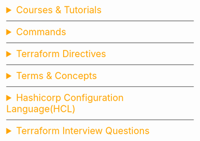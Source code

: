 <details><summary style="font-size:25px;color:Orange;text-align:left">Courses & Tutorials</summary>

-   [AWS: TERRAFORM DOCUMENTATION](https://registry.terraform.io/providers/hashicorp/aws/latest/docs)
-   [HCL Language Documentation](https://developer.hashicorp.com/terraform/language)
    -   [Expressions](https://developer.hashicorp.com/terraform/language/expressions)
-   [TERRAFORM CLI](https://developer.hashicorp.com/terraform/cli)
-   [Terraform Tips & Tricks: loops, if-statements, and more](https://www.youtube.com/watch?v=7S94oUTy2z4&list=PLiMWaCMwGJXmJdmfJjG3aK1IkU7oWvxIj&index=4)
-   [50+ Terraform Molules](https://github.com/clouddrove?utf8=%E2%9C%93&q=terraform-&type=&language=)

---

-   [Terraform Real World Use Case | Process SQS Messages With Lambda and Upload to S3 | 9886611117](https://www.youtube.com/watch?v=etru_8t7Dyk)
-   [How do I deploy AWS Lambda using Terraform?](https://www.youtube.com/watch?v=JSR7U700h0U)
-   [Master Terraform Interview Questions with this Easy Demo](https://www.youtube.com/watch?v=LPW3VriwLVs&list=PLH1ul2iNXl7v5qKBE62pp6GjmodSm5Wbb)
-   [Terraform Interview ( Mock Interview )](https://www.youtube.com/watch?v=pCoCynze4Ag)

#### Courses:

-   [HashiCorp Terraform Associate Certification Course - Pass the Exam!](https://www.youtube.com/watch?v=V4waklkBC38)
-   [HashiCorp Terraform Associate Certification Course (003) - Pass the Exam!](https://www.youtube.com/watch?v=SPcwo0Gq9T8&t=4685s)
-   [Terraform by RahulWagh](https://www.youtube.com/playlist?list=PL7iMyoQPMtAOz187ezONf7pL8oGZRobYl)
    -   [CODE](https://github.com/in28minutes/devops-master-class/tree/master/terraform)
-   [Complete Terraform Course - From BEGINNER to PRO! (Learn Infrastructure as Code)](https://www.youtube.com/watch?v=7xngnjfIlK4&t=178s)
-   [Terraform Course - Automate your AWS cloud infrastructure](https://www.youtuzbe.com/watch?v=SLB_c_ayRMo&t=2725s)

---

-   [How to Create AWS Lambda with Terraform? (API Gateway & GET/POST & IAM S3 Access & Dependencies)](https://antonputra.com/amazon/how-to-create-aws-lambda-with-terraform/)
-   [AWS Lambda – Terraform Example with API Gateway](https://tekanaid.com/posts/aws-lambda-terraform-configuration-example-with-api-gateway#code)
-   [Terraform to create AWS SNS | GitHub Actions](https://www.youtube.com/watch?v=e7P0TGwp1VA&t=679s)
-   [Terraform to create AWS SNS and AWS SQS service which invokes AWS lambda function | GitHub Actions](https://www.youtube.com/watch?v=tTD5D9ZHYUc)

</details>

---

<details><summary style="font-size:25px;color:Orange;text-align:left">Commands</summary>

-   `terraform plane -refresh=false`
-   `terraform plane console`
-   `terraform plane -out iam.tfplane`
-   `terraform apply -var-file=file_name`
-   `terraform apply -var="db_user=myuser" -var="db_pass=secretpassword"`
-   `$ terraform workspace list`
-   `$ terraform workspace new production`

---

-   `$ terraform init`
-   `$ terraform plan`
-   `$ terraform console`
-   `$ terraform apply -refresh=false`
-   `$ terraform plan -out iam.tfplan`
-   `$ terraform apply "iam.tfplan"`
-   `$ terraform apply -target="aws_iam_user.tf_iam_user"`
-   `$ terraform destroy`
-   `$ terraform validate`
-   `$ terraform fmt`
-   `$ terraform show`
-   `$ export TF_VAR_iam_user_name_prefix = FROM_ENV_VARIABLE_IAM_PREFIX`
-   `$ export TF_VAR_iam_user_name_prefix=FROM_ENV_VARIABLE_IAM_PREFIX`
-   `$ terraform plan -refresh=false -var="iam_user_name_prefix=VALUE_FROM_COMMAND_LINE"`
-   `$ terraform apply -target=aws_default_vpc.default`
-   `$ terraform apply -target=data.aws_subnet_ids.default_subnets`
-   `$ terraform apply -target=data.aws_ami_ids.aws_linux_2_latest_ids`
-   `$ terraform apply -target=data.aws_ami.aws_linux_2_latest`
-   `$ terraform workspace show`
-   `$ terraform workspace new prod-env`
-   `$ terraform workspace select default`
-   `$ terraform workspace list`
-   `$ terraform workspace select prod-env`

</details>

---

<details><summary style="font-size:25px;color:Orange;text-align:left">Terraform Directives</summary>

In Terraform, **directives** are instructions or statements that define the configuration and behavior of resources, modules, and providers within the infrastructure as code (IaC) setup. They are used to specify how Terraform should interact with the cloud or on-prem infrastructure. Each directive plays a role in structuring the configuration files and managing dependencies, resource provisioning, and lifecycle management.

1. **terraform**

    - The `terraform` directive is used to configure Terraform itself, such as backend settings (where the state files are stored) and version constraints.
    - This is usually found at the top of the configuration file.

    ```ini
    terraform {
        backend "s3" {
            bucket = "my-terraform-state"
            key    = "state/terraform.tfstate"
            region = "us-west-2"
        }
    }
    ```

2. **provider**

    - The `provider` directive specifies which infrastructure provider (e.g., AWS, Azure, Google Cloud) Terraform should interact with.
    - It defines the connection details like region, authentication, and API version.

    - Providers are responsible for interacting with APIs and exposing resources for a specific infrastructure platform (e.g., AWS, Azure, Google Cloud).
    - Providers are declared in the configuration file to specify the target platform and set configuration details.

    ```ini
    provider "aws" {
        region = "us-west-2"
    }
    ```

3. **resource**

    - The `resource` directive is used to define a specific infrastructure component such as compute instances, storage, or networks.
    - It declares the type of resource and its configuration parameters.

    - A representation of an infrastructure object (e.g., virtual machines, databases, networks) that Terraform manages.
    - Resources are declared with a resource type and a unique name, and they define the desired state of the infrastructure.

    ```ini
    resource "RESOURCE_TYPE" "RESOURCE_NAME" {
        # Configuration settings for the resource

        ATTRIBUTE_NAME = ATTRIBUTE_VALUE
        # Additional attribute configurations
    }
    ```

    ```ini
    resource "aws_instance" "example" {
        ami           = "ami-12345678"
        instance_type = "t2.micro"
    }
    ```

4. **variable**

    - The `variable` directive allows you to declare input variables that can be used to parameterize Terraform configurations, making them reusable and flexible.
    - Variables can have default values, types, and descriptions.
    - A parameter that can be passed to Terraform configurations to make them more dynamic and reusable.
    - Variables are declared in the configuration and can be assigned values directly or through variable files.
    - Input variables let you customize aspects of Terraform modules without altering the module's own source code. This functionality allows you to share modules across different Terraform configurations, making your module composable and reusable.
    - When you declare variables in the root module of your configuration, you can set their values using CLI options and environment variables. When you declare them in child modules, the calling module should pass values in the module block.
    - Each input variable accepted by a module must be declared using a variable block

    ```ini
    variable "instance_type" {
        description = "Type of EC2 instance"
        type        = string
        default     = "t2.micro"
    }
    ```

5. **locals**

    - The `locals` directive allows you to define local values, which are temporary and can be used within the configuration to reduce repetition or encapsulate logic.
    - These values are computed once and then reused throughout the configuration.
    - A local value assigns a name to an expression, so you can use the name multiple times within a module instead of repeating the expression.

    ```ini
    locals {
        instance_name = "web-server"
        environment   = "production"
    }
    ```

6. **output**

    - The `output` directive defines the information to be output after the Terraform run. This can include IP addresses, resource IDs, or any other relevant data generated during resource creation.
    - It helps users access important details of their infrastructure easily.
    - Values that are optionally exported from a Terraform configuration, providing a way to share information with other configurations.
    - Outputs are defined using the `output` block and can be used to display or pass values between configurations.
    - Output values make information about your infrastructure available on the command line, and can expose information for other Terraform configurations to use. Output values are similar to return values in programming languages.

    ```ini
        output "instance_ip" {
        value = aws_instance.example.public_ip
    }
    ```

7. **module**

    - The `module` directive allows you to reuse Terraform code by encapsulating related resources and logic into a module, which can be called from other configurations.
    - It helps in organizing and sharing infrastructure code.
    - A self-contained unit of Terraform configuration that represents a set of resources and can be reused.
    - Modules are defined using the module block and can be sourced locally or from external repositories.
    - A module is a container for multiple resources that are used together.
    - Every Terraform configuration has at least one module, known as its root module, which consists of the resources defined in the .tf files in the main working directory.
    - A module can call other modules, which lets you include the child module's resources into the configuration in a concise way. Modules can also be called multiple times, either within the same configuration or in separate configurations, allowing resource configurations to be packaged and re-used.
    - To call a module means to include the contents of that module into the configuration with specific values for its input variables. Modules are called from within other modules using module blocks:
    - A module in Terraform is a set of Terraform configuration files that define a specific set of infrastructure resources and settings. It encapsulates related resources and configurations, making them reusable across multiple Terraform configurations.

    ```ini
    module "network" {
        source = "./modules/network"
        vpc_id = "vpc-12345678"
    }
    ```

8. **data**

    - The `data` directive is used to fetch or read data from external resources without creating or modifying them. This is useful for fetching details about existing infrastructure components (like AMIs, VPCs, etc.).

    ```ini
    data "aws_ami" "example" {
        most_recent = true
        owners      = ["amazon"]
        filter {
            name   = "name"
            values = ["amzn2-ami-hvm-*"]
        }
    }
    ```

9. **lifecycle**

    - The `lifecycle` directive inside a resource block is used to define special lifecycle management behaviors, such as preventing resource deletion or defining creation-time dependencies.

    ```ini
    resource "aws_s3_bucket" "example" {
        bucket = "my-bucket"
        lifecycle {
            prevent_destroy = true
        }
    }
    ```

10. **provisioner**: The provisioner directive allows you to execute scripts or commands on a resource after it has been created or updated. Provisioners are typically used to configure resources (such as virtual machines) beyond the basic setup provided by the Terraform resource block. This might include installing software, configuring files, or setting up the environment after an instance or other resource is provisioned.

    ```ini
    provisioner "remote-exec" {
        inline = ["echo 'Wait until SSH is ready'"]

        connection {
        type        = "ssh"
        user        = local.ssh_user
        private_key = file(local.private_key_path)
        host        = aws_instance.nginx.public_ip
        }
    }
    provisioner "local-exec" {
        command = "ansible-playbook  -i ${aws_instance.nginx.public_ip}, --private-key ${local.private_key_path} nginx.yaml"
    }
    ```

</details>

---

<details><summary style="font-size:25px;color:Orange;text-align:left">Terms & Concepts</summary>

-   **Terraform Configuration**:

    -   A set of files written in HashiCorp Configuration Language (HCL) that describe the desired infrastructure state.
    -   The main configuration file is usually named `main.tf` and contains resource definitions, providers, variables, and other settings.
    -   In Terraform, several files are automatically generated to manage and track the state of your infrastructure, handle locks, and ensure consistent operations. These files are critical to the functionality of Terraform, ensuring that the infrastructure is created, updated, and destroyed correctly.

        -   **terraform.tfstate**:

            -   This file stores the current state of your infrastructure. It includes details about the resources that Terraform manages, their current configuration, and metadata.
            -   It's usually in JSON format and can be quite large, depending on the size and complexity of your infrastructure.
            -   It Should be stored securely because it contains sensitive information about your infrastructure.

        -   **terraform.tfstate.backup**:

            -   This file is a backup of the previous state. Before Terraform makes changes to your infrastructure, it creates a backup of the existing state in this file.
            -   It's useful in case something goes wrong during an apply, and you need to roll back to the previous state.
            -   While it's good to keep a backup, you might not want to version control it, especially if it contains sensitive information. Ensure it's stored securely.

        -   **terraform.lock.hcl**:

            -   This file is related to Terraform's dependency locking mechanism. It's used to lock down the versions of providers and modules to ensure that subsequent runs use the same versions as the original deployment.
            -   It's generally used in conjunction with terraform init and is crucial for ensuring consistency in a team or CI/CD environment.
            -   This file should be version controlled along with your Terraform configuration files. It ensures that everyone working on the project uses the same versions of providers and modules.

-   **Infrastructure as Code (IaC)**:

    -   IaC is a methodology where infrastructure is defined and managed using code, allowing for versioning, automation, and consistency.
    -   Terraform is a popular cloud agnostic IaC tool used to provision, version, and manage infrastructure in a declarative manner.

-   **Terraform CLI**:

    -   The command-line interface for interacting with Terraform, enabling users to apply, plan, and destroy infrastructure.
    -   Commands: Common commands include terraform init, terraform plan, terraform apply, and terraform destroy.

-   **Terraform Cloud**:

    -   A hosted service by HashiCorp that provides collaboration, versioning, and automation features for Terraform configurations.
    -   Usage: Terraform Cloud facilitates remote execution of Terraform runs, workspace management, and collaboration among team members.

#### Blocks:

-   A block is a structural unit of configuration that defines specific behavior or configuration for resources, providers, modules, and other components. Blocks in Terraform contain settings or instructions in a declarative format and are the building blocks of a Terraform configuration file.
-   Each block typically starts with a keyword (e.g., `resource`, `provider`, `variable`, etc.), followed by parameters or attributes that define the desired state or configuration for that specific entity. These blocks can be nested and often contain other blocks or key-value pairs.

-   **Key Elements of a Block**:

    -   `Block Type`: The keyword that defines what kind of entity the block is configuring (e.g., `resource`, `provider`, `output`, etc.).
    -   `Block Label(s)`: Identifies the specific instance or name of the entity.
    -   `Attributes/Arguments`: Key-value pairs or other configurations inside the block that describe the properties of the entity.
    -   `Nested Blocks`: Other blocks inside a block that further refine its configuration.

-   [Resource Block](https://developer.hashicorp.com/terraform/language/resources)

    ```ini
    resource "aws_instance" "example" {
        ami = "abc123"

        network_interface {
            # ...
        }
    }
    ```

-   **[Data Block](https://developer.hashicorp.com/terraform/language/data-sources)** Block: In Terraform, the data block is used to retrieve and expose data from various sources, such as cloud providers, external APIs, or other Terraform-managed resources. The data retrieved using a data block can then be used within the Terraform configuration to make decisions, configure resources, or provide input values.

    -   In Terraform, the data specified within a data block is retrieved during the planning phase of the Terraform workflow. Specifically, the data retrieval occurs when Terraform executes the `terraform plan`, `terraform apply`, or `terraform refresh` commands. Here's how the data retrieval process works:

    -   `Plan Phase`:

        -   During the plan phase (terraform plan), Terraform examines the configuration files and determines the actions necessary to achieve the desired state described in the configuration.
        -   When Terraform encounters a data block, it evaluates the configuration settings specified within the block to determine how to retrieve the requested data.
        -   Terraform builds a dependency graph based on the relationships between resources and data sources, ensuring that data retrieval occurs in the correct order.

    -   `Data Retrieval`:

        -   Once Terraform has determined the dependencies and the order in which data sources should be queried, it begins the data retrieval process.
        -   Terraform communicates with the appropriate data sources (e.g., cloud providers, external APIs) based on the configuration settings specified within the data block.
        -   The data is retrieved from the sources and stored in memory within the Terraform process.

    -   `Dependency Resolution`:

        -   If a data block depends on other resources or data sources, Terraform ensures that those dependencies are resolved first before retrieving the data.
        -   For example, if a data block depends on an AWS VPC, Terraform will first ensure that the VPC resource is created or retrieved before attempting to query other data sources related to the VPC.

    -   `Plan Generation`:

        -   After retrieving the necessary data, Terraform incorporates that data into the plan it generates.
        -   The plan includes any changes or actions required to achieve the desired state described in the configuration, including the use of the retrieved data in resource configurations or other parts of the configuration.

    -   `Apply Phase`:

        -   During the apply phase (terraform apply), Terraform executes the actions specified in the plan, including the creation, modification, or deletion of resources, and applies any changes to the infrastructure.

#### Meta-Arguments

In Terraform, a **meta-argument** is a special argument that can be used with resources to control aspects of how those resources are managed rather than specifying properties of the resource itself. Meta-arguments give more control over lifecycle, dependencies, and iteration.

1. **count**: The `count` meta-argument allows you to create multiple instances of a resource based on a given number.

    ```ini
    resource "aws_instance" "example" {
        count         = 3  # Creates 3 instances
        ami           = "ami-0c55b159cbfafe1f0"
        instance_type = "t2.micro"

        tags = {
            Name = "ExampleInstance-${count.index}"
        }
    }
    ```

    - In this example, Terraform creates 3 instances. The `count.index` is used to give each instance a unique name tag like `ExampleInstance-0`, `ExampleInstance-1`, and `ExampleInstance-2`.

2. **for_each**: The `for_each` meta-argument allows you to create resources based on a map or a set, where each item is uniquely identified by a key.

    ```ini
    resource "aws_instance" "example" {
        for_each      = {
            "web" = "ami-0c55b159cbfafe1f0"
            "db"  = "ami-0a313d6098716f372"
        }
        ami           = each.value
        instance_type = "t2.micro"

        tags = {
            Name = "ExampleInstance-${each.key}"
        }
    }
    ```

    - In this example, Terraform creates two instances with different AMIs, one for `web` and one for `db`. Each instance gets a tag name of either `ExampleInstance-web` or `ExampleInstance-db`.

3. **provider**: The `provider` meta-argument specifies which provider configuration should be used for a particular resource. This is useful if multiple provider configurations are defined.

    ```ini
    provider "aws" {
        alias  = "us_east"
        region = "us-east-1"
    }

    provider "aws" {
        alias  = "us_west"
        region = "us-west-2"
    }

    resource "aws_instance" "example" {
        provider      = aws.us_east  # Use the `us_east` provider configuration
        ami           = "ami-0c55b159cbfafe1f0"
        instance_type = "t2.micro"
    }
    ```

    - Here, Terraform uses the `us_east` provider configuration for this specific instance, even though other provider configurations are defined.

4. **depends_on**: The `depends_on` meta-argument explicitly specifies dependencies for a resource. This ensures that the resource is created only after the specified dependencies have been created.

    ```ini
    resource "aws_security_group" "example_sg" {
    # Security group configuration
    }

    resource "aws_instance" "example_instance" {
        ami           = "ami-0c55b159cbfafe1f0"
        instance_type = "t2.micro"
        depends_on    = [aws_security_group.example_sg]  # Ensure SG is created first
    }
    ```

    - In this example, `example_instance` will only be created after `example_sg` has been created, ensuring proper ordering.

5. **lifecycle**: The `lifecycle` meta-argument controls how Terraform manages changes to resources, including preventing deletion or customizing behavior during updates.

    ```ini
    resource "aws_instance" "example" {
        ami           = "ami-0c55b159cbfafe1f0"
        instance_type = "t2.micro"

        lifecycle {
            create_before_destroy = true  # Replace old instance only after new one is created
            prevent_destroy       = true  # Prevent accidental deletion
        }
    }
    ```

    - Here, `create_before_destroy` ensures that if an update requires replacement, the new resource is created before the old one is destroyed. `prevent_destroy` protects this instance from being accidentally deleted.

6. **provisioner**: The `provisioner` meta-argument allows you to run scripts or commands on a resource after it has been created or destroyed. Common provisioners include `local-exec` (runs on the local machine) and `remote-exec` (runs on the remote resource).

    ```ini
    resource "aws_instance" "example" {
        ami           = "ami-0c55b159cbfafe1f0"
        instance_type = "t2.micro"

        provisioner "local-exec" {
            command = "echo ${self.private_ip} > instance_ip.txt"
        }
    }
    ```

</details>

---

<details><summary style="font-size:25px;color:Orange;text-align:left">Hashicorp Configuration Language(HCL)</summary>

-   [Terraform Configuration Syntex](https://developer.hashicorp.com/terraform/language/syntax/configuration)

-   `Arguments`: An argument assigns a value to a particular name:

    ```ini
    image_id = "abc123"
    ```

    -   The identifier before the equals sign is the argument name, and the expression after the equals sign is the argument's value.

-   `Identifiers`:

    -   Argument names, block type names, and the names of most Terraform-specific constructs like resources, input variables, etc. are all identifiers.
    -   Identifiers can contain letters, digits, underscores (`_`), and hyphens (`-`). The first character of an identifier must not be a digit, to avoid ambiguity with literal numbers.

-   `Comments`: The Terraform language supports three different syntaxes for comments:

    -   `#` begins a single-line comment, ending at the end of the line.
    -   `//` also begins a single-line comment, as an alternative to `#`.
    -   `/*` and `*/` are start and end delimiters for a comment that might span over multiple lines.

-   [`Modules`, `Variables` and `Outputs`](https://developer.hashicorp.com/terraform/language/values): If you're familiar with traditional programming languages, it can be useful to compare Terraform's

    -   `modules` to function definitions.
    -   `Input` variables are like function arguments.
    -   `Output` values are like function return values.
    -   `Local` values are like a function's temporary local variables.

-   [Expressions in HCL](https://developer.hashicorp.com/terraform/language/expressions):

    -   **Other expression types:**

        -   For expressions
        -   Splat expressions
        -   Dynamic blocks
        -   Type constraints
        -   Version constraints

-   [Meta-Arguments]()

#### Collections

1. `Lists`:

    - Lists define ordered collections of values. Example:

    ```ini
    # Declare a list of availability zones
    variable "availability_zones" {
        type    = list(string)
        default = ["us-west-2a", "us-west-2b", "us-west-2c"]
    }
    ```

2. `Maps`:

    - Maps allow you to create key-value pairs for organizing and accessing data. Example:

    ```ini
    # Declare a map for tags
    variable "tags" {
        type    = map(string)
        default = { "env" : "dev", "app" : "web" }
    }
    ```

3. `For Each`:

    - The for_each expression is used for resource iteration. Example:

    ```ini
    # Use for_each to create multiple instances of an AWS EC2 instance
    resource "aws_instance" "example" {
        for_each = toset(["a", "b", "c"])

        ami           = "ami-0c55b159cbfafe1f0"
        instance_type = "t2.micro"
    }

    # Define a set of instance names
    variable "instance_names" {
        type    = set(string)
        default = ["web", "db", "cache"]
    }

    # Create multiple instances using for_each
    resource "aws_instance" "example" {
        for_each = var.instance_names

        ami           = "ami-12345678"
        instance_type = "t2.micro"
        tags = {
            Name = each.key
        }
    }

    # Access set elements in a resource
    resource "aws_instance" "example" {
        for_each = var.instance_names

        ami           = "ami-12345678"
        instance_type = "t2.micro"
        tags = {
            Name = each.key
        }
    }


    # Define a map of instance configurations
    variable "instance_configurations" {
        type = map(object({
            ami           = string
            instance_type = string
        }))
        default = {
            web   = { ami = "ami-12345678", instance_type = "t2.micro" }
            db    = { ami = "ami-87654321", instance_type = "t2.small" }
            cache = { ami = "ami-56781234", instance_type = "t2.nano" }
        }
    }

    # Create multiple instances using for_each
    resource "aws_instance" "example" {
        for_each = var.instance_configurations

        ami           = each.value.ami
        instance_type = each.value.instance_type
        tags = {
            Name = each.key
        }
    }
    ```

#### [Built-in Functions](https://developer.hashicorp.com/terraform/language/functions)

</details>

---

<details><summary style="font-size:25px;color:Orange;text-align:left">Terraform Interview Questions</summary>

#### Terraform Fundamentals

<details><summary style="font-size:18px;color:#C71585">What is Terraform, and why is it used?</summary>

**Terraform** is an open-source **Infrastructure as Code (IaC)** tool developed by HashiCorp that allows users to define, provision, and manage infrastructure resources in a declarative manner. Terraform enables the automation of infrastructure across various cloud platforms, data centers, and other service providers.

##### Why Terraform is Used:

1. **Infrastructure as Code (IaC)**:

    - Terraform enables users to define infrastructure using **declarative configuration files** (written in HashiCorp Configuration Language, HCL, or JSON).
    - These files describe the desired state of your infrastructure, and Terraform ensures that this state is achieved and maintained.

2. **Multi-Cloud and Multi-Provider Support**:

    - Terraform supports a wide range of cloud providers such as **AWS**, **Azure**, **Google Cloud**, and many others.
    - It also integrates with services and platforms like Kubernetes, GitHub, Datadog, etc., allowing you to manage diverse infrastructure in a unified way.

3. **Declarative and Consistent**:

    - In a declarative approach, users define the desired outcome (e.g., "I want 3 EC2 instances"), and Terraform takes care of making it happen, rather than writing out step-by-step instructions.
    - Terraform manages the **dependency graph** of resources, ensuring that resources are created, updated, or destroyed in the correct order.

4. **Automation and Orchestration**:

    - Terraform automates the provisioning, scaling, and de-provisioning of infrastructure resources.
    - It simplifies complex tasks by allowing users to define reusable modules, automatically handling configuration drift, and tracking dependencies across resources.

5. **State Management**:

    - Terraform uses a **state file** (`terraform.tfstate`) to track the current state of the infrastructure. This allows Terraform to understand what changes need to be made in the infrastructure to match the desired state defined in the configuration.
    - This state can be stored locally or remotely (e.g., in S3, Terraform Cloud, etc.) for better collaboration and consistency.

6. **Plan and Apply Workflow**:

    - Terraform allows users to **plan** changes before applying them with the `terraform plan` command, giving a detailed view of what actions will be taken (creating, modifying, or destroying resources).
    - After reviewing the plan, users can apply the changes with the `terraform apply` command, ensuring a controlled and auditable process for modifying infrastructure.

7. **Version Control and Collaboration**:

    - Since infrastructure is defined as code, Terraform files can be stored in version control systems (such as Git), enabling versioning, collaboration, and auditing.
    - Teams can collaborate on infrastructure changes using pull requests, code reviews, and other version control practices.

8. **Modularity and Reusability**:

    - Terraform allows users to create **modules** (collections of resources) that can be reused across different environments, projects, or teams, ensuring consistency and reducing duplication.

9. **Provisioning Across Environments**:

    - Terraform can be used to manage infrastructure for **development**, **staging**, and **production** environments using the same codebase, enabling consistency and reducing configuration drift between environments.

10. **Extensibility**:
    - Terraform supports **custom providers** and can be extended with plugins, making it highly flexible to manage infrastructure across various types of services or custom environments.

##### Example Terraform Use Cases:

-   **Provisioning cloud resources** like virtual machines, networks, databases, and load balancers.
-   **Managing multi-cloud infrastructure** by provisioning resources across AWS, GCP, and Azure in a unified way.
-   **Creating and managing Kubernetes clusters** and deploying applications on them.
-   **Managing infrastructure as code** for development, testing, and production environments with version control.
-   **Automating infrastructure changes** and reducing manual intervention in infrastructure scaling or decommissioning.

##### Key Benefits of Terraform:

-   **Consistency**: Ensures your infrastructure is always configured the way you want it to be.
-   **Scalability**: Manages large-scale infrastructure and automates scaling as your needs grow.
-   **Collaborative**: With version control, teams can work together on infrastructure changes, just like application code.
-   **Infrastructure Auditing**: Every change is tracked and can be reviewed before being applied, leading to better governance and security.

</details>

<details><summary style="font-size:18px;color:#C71585">How do you handle dependency management between Terraform resources?</summary>

-   Terraform automatically manages dependencies between resources. It understands the order in which resources need to be created or updated.

</details>

<details><summary style="font-size:18px;color:#C71585">Explain the concept of idempotency in Terraform.</summary>

Idempotency ensures that running the same Terraform configuration multiple times results in the same infrastructure state, regardless of the initial state.

</details>

<details><summary style="font-size:18px;color:#C71585">What is the purpose of terraform block in Terraform configuration?</summary>

The `terraform block` is a top-level configuration block that is used to define settings and configurations for Terraform itself. It is not directly related to the infrastructure being provisioned but rather controls how Terraform operates.

In Terraform, the `terraform` block is a top-level configuration block that is used to define settings and configurations for Terraform itself. It is not directly related to the infrastructure being provisioned but rather controls how Terraform operates.

1. **Specifying Backend Configuration**:
    - The `backend` section within the `terraform` block defines where Terraform stores the **state file**.
    - Backends can be local (default) or remote (e.g., S3, Azure Blob Storage, Google Cloud Storage).
2. **Defining Required Providers**: The `required_providers` block specifies which providers Terraform will use, including their source and version constraints.
3. **Setting Required Terraform Version**: The `required_version` attribute ensures that the Terraform configuration is compatible with a specific version or range of Terraform versions.
4. **Enabling Experiments or Features**: Used to enable experimental features or feature flags in Terraform.
5. **Using Terraform Cloud or Enterprise**: Configuration to use Terraform Cloud or Enterprise for remote operations and state management.
6. **Controlling Dependency Lock Files**: Terraform uses a lock file (`.terraform.lock.hcl`) to record the provider versions being used. The `terraform` block can define settings for this behavior indirectly through provider configuration.

-   **Example Full `terraform` Block**:

    ```ini
    terraform {
    required_version = ">= 1.3.0"

    backend "s3" {
        bucket         = "my-terraform-state"
        key            = "state/terraform.tfstate"
        region         = "us-east-1"
    }

    required_providers {
        aws = {
        source  = "hashicorp/aws"
        version = "~> 4.0"
        }
    }
    }
    ```

-   In summary, The `terraform` block is primarily used to:
    -   Configure backend storage for the state file.
    -   Define provider dependencies.
    -   Set version constraints for Terraform.
    -   Enable features or manage Terraform Cloud/Enterprise settings.

</details>

<details><summary style="font-size:18px;color:#C71585">What is the purpose of Terraform providers?</summary>

Providers in Terraform are responsible for understanding and interacting with APIs of specific infrastructure platforms. The "aws" provider, for example, manages resources on AWS.

</details>

<details><summary style="font-size:18px;color:#C71585">What is the Terraform configuration file, and what extension does it have?</summary>

A Terraform configuration file is a script or a set of files written in HashiCorp Configuration Language (HCL) that defines the infrastructure and resources to be provisioned or managed by Terraform. These files typically have a `*.tf` extension. The configuration specifies the infrastructure components, their relationships, configurations, and other details necessary for provisioning and managing infrastructure.

</details>

<details><summary style="font-size:18px;color:#C71585">Explain the perpose of the <b>terraform init</b>, <b>terraform plan</b>, <b>terraform apply</b>, <b>terraform destroy</b> commands.</summary>

-   `terraform init`: Initializes the Terraform working directory, downloading necessary provider plugins and configuring the backend.
-   `terraform plan`: Creates an execution plan, displaying the changes Terraform will apply to the infrastructure without actually making modifications.
-   `terraform apply`: Applies the planned changes to the infrastructure, creating or updating resources according to the Terraform configuration.
-   `terraform destroy`: Initiates the destruction of provisioned resources, reverting the infrastructure to its pre-deployment state.

</details>

<details><summary style="font-size:18px;color:#C71585">Explain the purpose of the <b>terraform.tfstate</b>, <b>terraform.tfstate.backup</b>, and <b>terraform.lock.hcl</b> file.</summary>

-   **terraform.tfstate**: It is the default Terraform state file that records the current state of the infrastructure managed by Terraform, including resource metadata, dependencies, and attribute values
-   **terraform.tfstate.backup**: A backup of the previous state file (terraform.tfstate) created automatically before each terraform apply, providing a fallback in case of accidental data loss or errors during the apply process.
-   **terraform.lock.hcl**: The `terraform.lock.hcl` file is a lock file generated by Terraform when using Terraform 0.14 and later versions. It is used to lock the versions of providers and modules used in a Terraform configuration to ensure reproducibility and consistency across different environments and executions.

    -   `Purpose`:

        -   The `terraform.lock.hcl` file records the exact versions of providers and modules used in a Terraform configuration when it is initialized or updated.
        -   It serves as a lock file to freeze the versions of dependencies, preventing unexpected changes in the versions of providers and modules during subsequent executions.

    -   `Usage`:

        -   When running `terraform init`, Terraform checks for the presence of the `terraform.lock.hcl` file in the working directory.
        -   If the lock file exists, Terraform installs the exact versions of providers and modules specified in the file, ensuring that the same versions are used consistently across environments.
        -   If the lock file does not exist, Terraform generates one based on the current configuration and installed versions of providers and modules.

    -   `Managing Dependencies`:

        -   The `terraform.lock.hcl` file simplifies dependency management by providing a deterministic way to specify and track dependencies.
        -   It helps avoid unexpected changes in dependencies due to updates or changes in upstream sources, ensuring that infrastructure deployments are reproducible and reliable.

    -   By using the `terraform.lock.hcl` file, Terraform users can achieve greater confidence in the consistency and reliability of their infrastructure deployments, as it helps ensure that the same versions of providers and modules are used across different environments and executions.

</details>

<details><summary style="font-size:18px;color:#C71585">What is Terraform backend? Explain the purpose of Terraform Backends.</summary>

-   Terraform backend is a configuration block that defines where and how Terraform stores its state files. The state file contains information about the infrastructure managed by Terraform, such as resource metadata, dependencies, and attribute values.
-   There are various types of backends supported by Terraform, including local, remote, and enhanced backends. Some popular backends include:

    -   `Local Backend`: Stores the state file on the local disk. This is the default if no backend configuration is provided. It is suitable for solo developers working on small projects.
    -   `Remote Backends` (e.g., Amazon S3, Azure Storage, Google Cloud Storage): Store the state file remotely, allowing collaboration and better management of infrastructure. Remote backends often include additional features like state locking to prevent conflicts during concurrent operations.
    -   `Terraform Cloud/Enterprise Backend`: Terraform Cloud and Terraform Enterprise are managed services that provide collaboration features, remote state storage, and other enterprise-level capabilities.

</details>

<details><summary style="font-size:18px;color:#C71585">What is Terraform remote state, and why is it used?</summary>

**Terraform remote state** refers to storing the state file (`terraform.tfstate`) in a remote location rather than on the local filesystem. This allows multiple users and systems to access and work with the state in a shared environment, facilitating collaboration and improving consistency.

##### Why Terraform Remote State is Used:

1. **Collaboration**:

    - When multiple team members are working on the same infrastructure, having a **shared state** is essential. Local state files are isolated and do not reflect changes made by others, leading to inconsistencies. Remote state allows all team members to work with the same, up-to-date state.
    - For example, if one user provisions a resource and another user runs Terraform commands locally, the latter might inadvertently overwrite the existing resources. Remote state ensures everyone uses the latest state of the infrastructure.

2. **State Locking**:
    - Remote state storage typically supports **state locking**, which prevents multiple users from modifying the state file at the same time. This helps avoid conflicts and ensures that only one `terraform apply` operation runs at a time.
    - When a user starts running Terraform operations, the state is locked until the operation completes. This locking mechanism is crucial for preventing race conditions and state corruption in collaborative environments.
3. **Security**:

    - Local state files may contain **sensitive information**, such as secrets, credentials, or access keys. Storing the state file remotely in a secure environment (e.g., an S3 bucket with encryption and access control) is a best practice to avoid security risks associated with exposing sensitive data.
    - In a remote setup, you can enforce encryption at rest and in transit, access control policies, and audit logging to secure the state file properly.

4. **Consistency Across Environments**:

    - Remote state ensures that different environments (e.g., development, staging, production) share the correct state files for their respective configurations. This reduces the risk of applying changes to the wrong environment, which can occur if state files are managed locally.

5. **Team Collaboration in CI/CD Pipelines**:

    - When using CI/CD pipelines to automate infrastructure changes, storing state remotely ensures that pipeline jobs and other users have access to the latest state.
    - For example, when running automated tests or deployments in a pipeline, remote state ensures that the infrastructure matches the desired configuration and that all jobs work from the same infrastructure state.

6. **Backups and Recovery**:
    - Remote backends like S3, GCS, or Terraform Cloud can be configured to automatically create **versioned backups** of your state files, making it easy to roll back if something goes wrong or if state corruption occurs.

##### Common Backends for Remote State:

Terraform supports a wide variety of **remote backends** for storing state, some of the most commonly used ones include:

-   **Amazon S3** (with DynamoDB for state locking)
-   **Google Cloud Storage (GCS)**
-   **Azure Blob Storage**
-   **HashiCorp's Terraform Cloud/Enterprise**
-   **Consul**
-   **PostgreSQL**
-   **Artifactory**

##### Example of Configuring Remote State in Terraform:

Here’s how you can configure remote state with **Amazon S3** as the storage backend and **DynamoDB** for state locking.

```ini
terraform {
  backend "s3" {
    bucket         = "my-terraform-state-bucket"
    key            = "project/terraform.tfstate"
    region         = "us-west-2"
    encrypt        = true
    dynamodb_table = "terraform-state-lock"
  }
}
```

###### Explanation:

-   **`bucket`**: The S3 bucket where the state file will be stored.
-   **`key`**: The path to the state file in the bucket (useful if multiple projects share the same bucket).
-   **`region`**: The AWS region where the bucket resides.
-   **`encrypt`**: Ensures the state file is encrypted at rest in S3.
-   **`dynamodb_table`**: Specifies the DynamoDB table to use for state locking, preventing concurrent state modifications.

##### Benefits of Remote State:

1. **Centralized Management**: Remote state ensures a single source of truth for the infrastructure's current state, avoiding discrepancies and making it easier to manage the infrastructure lifecycle across teams and environments.
2. **Locking and Concurrency**: With state locking, it avoids the risk of multiple users or processes modifying the state simultaneously, preventing potential conflicts and corruption.
3. **Security and Access Control**: Sensitive data is securely stored and managed in a centralized, secure backend, allowing for better access control, encryption, and audit logging.
4. **Collaboration**: Facilitates collaboration by allowing multiple team members to access and modify infrastructure using the same state file, ensuring consistency across their work.
5. **Consistency Across Environments**: Remote state enables consistent infrastructure management across different environments (e.g., development, staging, production).

##### Use Cases for Remote State:

-   **Team Collaboration**: In teams where multiple engineers work on the same infrastructure project.
-   **CI/CD Pipelines**: For automated workflows, remote state ensures consistent access to the latest state across pipeline jobs.
-   **Production Infrastructure**: Remote state is essential when managing critical infrastructure that requires versioned state, security, and auditability.
-   **Multi-Environment Setup**: Managing different environments (development, staging, production) and ensuring that each environment has its own consistent state file.

##### Summary:

**Terraform remote state** allows the state file to be stored in a shared, secure, and centralized location rather than locally. It enables collaboration, prevents state corruption through locking, and improves security by supporting secure backends like S3, GCS, or Terraform Cloud. Remote state is crucial for managing large-scale infrastructure with multiple users or in production environments where consistency and security are vital.

</details>

<details><summary style="font-size:18px;color:#C71585">How does Terraform handle secrets or sensitive information?</summary>

Terraform provides the sensitive argument for variables to mark sensitive information. Secrets can also be stored in environment variables.

Terraform provides several mechanisms for handling secrets or sensitive information securely:

-   **Sensitive Data Handling**: Terraform offers the sensitive argument to mark sensitive values within resources. When a value is marked as sensitive, Terraform will prevent it from being displayed in the plan or any output, including state files.

    ```ini
    resource "aws_secretsmanager_secret" "example" {
        name = "example"
        secret_string = "super_secret_value"
        sensitive = true
    }
    ```

-   **Backend Configuration**: Terraform's backend configuration can be used to specify where state data is stored. It is recommended to use a backend that supports encryption and access control, such as Amazon S3 with server-side encryption enabled.

    ```ini
    terraform {
        backend "s3" {
            bucket = "example-bucket"
            key = "terraform/state.tfstate"
            region = "us-east-1"
            dynamodb_table = "terraform-lock"
            encrypt = true
        }
    }
    ```

-   **Input Variables and Environment Variables**: Input variables can be defined in Terraform configuration files to parameterize configurations. When sensitive information is required as input, it is recommended to use environment variables or input variables defined in separate files that are not checked into source control.

    ```ini
    variable "db_password" {
        type = string
        default = ""
    }
    ```

-   **Provider Credentials**: Provider credentials, such as AWS access keys or Azure Service Principal credentials, should be managed using secure mechanisms provided by the respective cloud provider. For example, AWS IAM roles or Azure Managed Identities can be used to provide credentials securely without exposing them in Terraform configuration files.
-   **Secrets Management Integration**: Terraform integrates with third-party secrets management solutions, such as HashiCorp Vault or AWS Secrets Manager, to manage sensitive information securely. These solutions can be used to store and retrieve secrets dynamically during Terraform execution.

    ```ini
    data "aws_secretsmanager_secret" "example" {
        name = "example"
    }

    resource "aws_db_instance" "example" {
    # ...
        password = data.aws_secretsmanager_secret.example.secret_string
    }
    ```

By leveraging these mechanisms, Terraform enables secure handling of secrets and sensitive information, reducing the risk of exposure and ensuring compliance with security best practices.

</details>

<details><summary style="font-size:18px;color:#C71585">How do you handle rolling updates or blue-green deployments using Terraform?</summary>

Terraform provides features like count and launch_template to manage rolling updates or blue-green deployments.

</details>

<details><summary style="font-size:18px;color:#C71585">What is the terraform import command? How is it used</summary>

-   The terraform import command in Terraform is used to bring an existing resource under Terraform management. This is particularly useful when you have infrastructure that was created outside of Terraform, and you want to start managing it using Terraform without recreating or modifying the resource.
-   `$ terraform import aws_instance.example i-0c1234567890abcdef`
-   After running terraform import, Terraform will create an entry in the state file (terraform.tfstate) for the imported resource. However, this doesn't automatically generate a Terraform configuration for the resource. You'll need to manually write the Terraform configuration to match the existing resource's configuration.
-   Once the resource is imported and you've created a corresponding Terraform configuration, you can use Terraform commands like terraform plan and terraform apply to manage the resource going forward.
-   Keep in mind that not all resources are fully importable, and you might need to manually configure additional settings in your Terraform configuration to match the existing resource's configuration. Always refer to the Terraform documentation for specifics on each resource type.

---

The `terraform import` command is used in Terraform to bring an existing resource under Terraform management. This is useful when you have resources created outside Terraform (e.g., manually through a cloud provider's console) but want to manage them with Terraform going forward without recreating them.

-   **Basic Syntax**

    -   `$ terraform import <resource_type>.<resource_name> <resource_id>`

        -   `resource_type` -> The type of resource in Terraform (e.g., `aws_instance`, `azurerm_resource_group`).
        -   `resource_name` -> The name you want to assign to the resource in Terraform configuration.
        -   `resource_id` -> The unique identifier of the resource in the cloud provider.

-   **Steps for Importing a Resource**

    1. `Write the Configuration`: Define the resource configuration in your Terraform files. This configuration will tell Terraform what type of resource you want to import.
    2. `Run the Import Command`: Use `terraform import` with the appropriate arguments.
    3. `Verify the Import`: Run `terraform plan` to see the imported resource's state.

-   **Example**: Suppose you have an existing AWS S3 bucket named `my-bucket` created manually, and you want to import it into your Terraform configuration.

    1. `Write the Configuration`: Create a configuration file (`main.tf`) with the following contents:

        ```ini
        resource "aws_s3_bucket" "my_bucket" {
        bucket = "my-bucket"
        }
        ```

    2. `Run the Import Command`: Now, use the `terraform import` command to bring the bucket under Terraform’s management.

        - `$ terraform import aws_s3_bucket.my_bucket my-bucket`

        - `aws_s3_bucket` is the resource type.
        - `my_bucket` is the resource name in your Terraform configuration.
        - `my-bucket` is the actual name of the S3 bucket.

    3. `Verify the Import`: After importing, run:

        - `$ terraform plan`

Terraform should show the imported state without any changes, indicating that the resource is now managed by Terraform.

</details>

#### Terraform Best Practices

<details><summary style="font-size:18px;color:#C71585">Explain the purpose of Terraform workspaces.</summary>

-   Workspaces allow you to manage multiple environments (dev, prod, staging) within a single Terraform configuration. Each workspace maintains its own state.

</details>

<details><summary style="font-size:18px;color:#C71585">How can you organize Terraform configurations for better modularity?</summary>

-   Use modules to organize Terraform configurations into reusable components. Modules encapsulate related resources and can be shared across projects.

</details>

<details><summary style="font-size:18px;color:#C71585">Why is it important to use variables in Terraform?</summary>

-   Variables in Terraform allow you to parameterize configurations, making them more flexible, reusable, and easier to maintain.

</details>

#### Infrastructure as Code Principles

<details><summary style="font-size:18px;color:#C71585">What are the benefits of Infrastructure as Code (IaC) principles?</summary>

-   IaC brings benefits like version control, repeatability, and automation to infrastructure provisioning, reducing manual errors and promoting collaboration.

</details>

#### Troubleshooting Terraform

<details><summary style="font-size:18px;color:#C71585">How can you troubleshoot Terraform errors?</summary>

-   Review Terraform's error messages, check the configuration for syntax errors, and use the terraform console or terraform fmt commands for debugging.

</details>

<details><summary style="font-size:18px;color:#C71585">What does Terraform's taint command do?</summary>

The terraform taint command marks a resource for recreation on the next terraform apply, forcing Terraform to destroy and recreate the resource.

</details>

#### AWS-Specific Terraform Questions

<details><summary style="font-size:18px;color:#C71585">How do you authenticate Terraform with AWS?</summary>

-   AWS credentials can be provided via environment variables (AWS_ACCESS_KEY_ID and AWS_SECRET_ACCESS_KEY) or through AWS CLI configuration.

</details>

<details><summary style="font-size:18px;color:#C71585">What is an AWS IAM role, and how can you create it using Terraform?</summary>

-   An IAM role in AWS defines a set of permissions. It can be created using Terraform's aws_iam_role resource.

</details>

<details><summary style="font-size:18px;color:#C71585">How can you create a Virtual Private Cloud (VPC) in AWS using Terraform?</summary>

-   Use the aws_vpc resource to define a VPC in Terraform.

</details>

<details><summary style="font-size:18px;color:#C71585">Explain the purpose of security groups in AWS, and how can you create them using Terraform?</summary>

-   Security groups control inbound and outbound traffic. They can be created using Terraform's aws_security_group resource.

</details>

<details><summary style="font-size:18px;color:#C71585">How can you use Terraform to create an Auto Scaling Group in AWS?</summary>

-   Use the aws_autoscaling_group resource to define an Auto Scaling Group in Terraform.

</details>

<details><summary style="font-size:18px;color:#C71585">What is AWS Elastic Load Balancer (ELB), and how can you configure it with Terraform?</summary>

    -   ELB distributes incoming traffic across multiple targets. It can be configured using Terraform's aws_lb and aws_lb_target_group resources.

</details>

<details><summary style="font-size:18px;color:#C71585">Explain the difference between declarative and imperative programming in the context of Terraform.</summary>

In the context of Terraform, **declarative** and **imperative** programming paradigms represent two different approaches to defining and managing infrastructure.

##### Declarative Programming in Terraform

Terraform primarily follows the **declarative** programming model, where users specify _what the desired state of the infrastructure should be_, and Terraform figures out how to achieve that state.

-   **What, not How**: In a declarative approach, you define _what_ the final state of your infrastructure should look like, without specifying the step-by-step instructions on _how_ to achieve that state.
-   **State-Driven**: Terraform compares the desired state (as written in the configuration files) with the actual state of the infrastructure (tracked in the state file) and determines the actions necessary to align the actual state with the desired state.
-   **Idempotent**: Declarative code is idempotent, meaning that applying the same configuration multiple times will produce the same result without reapplying changes unnecessarily.
-   **Automatic Dependency Management**: Terraform automatically determines the dependencies between resources and ensures they are created or updated in the correct order.

##### Imperative Programming in Terraform (and Infrastructure in General)

In an **imperative** approach, the user provides explicit, step-by-step instructions on _how_ to achieve the desired outcome. It focuses more on the "how" and defines specific commands or sequences to accomplish a task.

While Terraform itself is declarative, **provisioners** and external scripting can introduce imperative behaviors. For example, provisioning a server and then running a script to install software is an imperative action within an otherwise declarative Terraform workflow.

-   **How, not What**: The imperative approach focuses on describing the _steps_ to reach the desired outcome, rather than just defining the end goal.
-   **Procedural**: It involves a series of commands or steps that must be executed in a certain order.
-   **Manual Dependency Handling**: The user needs to explicitly manage dependencies between steps, ensuring that actions occur in the correct sequence.

</details>

</details>
